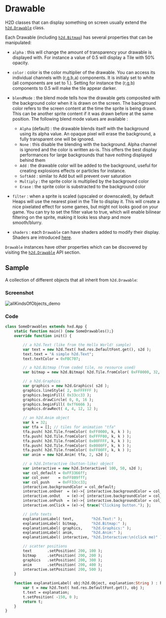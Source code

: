 # Drawable

H2D classes that can display something on screen usually extend the [`h2d.Drawable`](https://github.com/ncannasse/heaps/blob/master/h2d/Drawable.hx) class.

Each Drawable (including [`h2d.Bitmap`](https://github.com/ncannasse/heaps/blob/master/h2d/Bitmap.hx)) has several properties that can be manipulated:

* `alpha` : this will change the amount of transparency your drawable is displayed with. For instance a value of 0.5 will display a Tile with 50% opacity.
* `color` : color is the color multiplier of the drawable. You can access its individual channels with (r,g,b,a) components. It is initialy set to white (all components are set to 1.). Setting for instance the (r,g,b) components to 0.5 will make the tile appear darker.
* `blendMode` : the blend mode tells how the drawable gets composited with the background color when it is drawn on the screen. The background color refers to the screen content at the time the sprite is being drawn. This can be another sprite content if it was drawn before at the same position. The following blend mode values are available :  
	
    * `Alpha` (default) : the drawable blends itself with the background using its alpha value. An opaque pixel will erase the background, a fully transparent one will be ignored.
    * `None` : this disable the blending with the background. Alpha channel is ignored and the color is written as-is. This offers the best display performances for large backgrounds that have nothing displayed behind them
    * `Add` : the drawable color will be added to the background, useful for creating explosions effects or particles for instance.
    * `SoftAdd` : similar to Add but will prevent over saturation
    * `Multiply` : the sprite color is multiplied by the background color
    * `Erase` : the sprite color is substracted to the background color
   
* `filter` : when a sprite is scaled (upscaled or downscaled), by default Heaps will use the nearest pixel in the Tile to display it. This will create a nice pixelated effect for some games, but might not looks good on your game. You can try to set the filter value to true, which will enable bilinear filtering on the sprite, making it looks less sharp and more smooth/blurry.
* `shaders` : each `Drawable` can have shaders added to modify their display. Shaders are introduced [here](https://github.com/HeapsIO/heaps/wiki/H2D-Shaders).

`Drawable` instances have other properties which can be discovered by visiting the [`h2d.Drawable`](https://github.com/ncannasse/heaps/blob/master/h2d/Drawable.hx) API section.

## Sample

A collection of different objects that all inherit from `h2d.Drawable`:

### Screenshot

![allKindsOfObjects_demo](https://user-images.githubusercontent.com/88530062/174468670-4ea6ddd8-39b7-4491-8a70-fbb49f240594.png)

### Code

```haxe
class SomeDrawables extends hxd.App {
    static function main() {new SomeDrawables();}
    override function init() {

        // a h2d.Text (like from the Hello World! sample)
        var text = new h2d.Text( hxd.res.DefaultFont.get(), s2d );
        text.text = "A simple h2d.Text";
        text.textColor = 0xFBC707;

        // a h2d.Bitmap (from coded tile, no resource used)
        var bitmap = new h2d.Bitmap( h2d.Tile.fromColor( 0xFF0000, 32, 32 ), s2d );

        // a h2d.Graphics
        var graphics = new h2d.Graphics( s2d );
        graphics.lineStyle( 2, 0xFFFFFF );
        graphics.beginFill( 0x33cc33 );
        graphics.drawCircle( 0, 0, 16 );
        graphics.beginFill( 0xff6666 );
        graphics.drawRect( 4, 4, 12, 12 );

        // an h2d.Anim object
        var k = 32;
        var tfa = []; // tiles for animation "tfa"
        tfa.push( h2d.Tile.fromColor( 0xFF0000, k, k ) );
        tfa.push( h2d.Tile.fromColor( 0xFFFF00, k, k ) );
        tfa.push( h2d.Tile.fromColor( 0x00FFFF, k, k ) );
        tfa.push( h2d.Tile.fromColor( 0x0000FF, k, k ) );
        tfa.push( h2d.Tile.fromColor( 0xFF00FF, k, k ) );
        var anim = new h2d.Anim( tfa, 2, s2d );

        // a h2d.Interactive (button-like) object
        var interactive = new h2d.Interactive( 100, 50, s2d );
        var col_default = 0xFF3366ff;
        var col_over    = 0xFF809fff;
        var col_push    = 0xFF33cc33;
        interactive.backgroundColor = col_default;
        interactive.onOver  = (e)->{ interactive.backgroundColor = col_over; };
        interactive.onOut   = (e)->{ interactive.backgroundColor = col_default; };
        interactive.onPush  = (e)->{ interactive.backgroundColor = col_push; };
        interactive.onClick = (e)->{ trace("Clicking button."); };

        // info texts
        explanationLabel( text,        "h2d.Text:" );
        explanationLabel( bitmap,      "h2d.Bitmap:" );
        explanationLabel( graphics,    "h2d.Graphics:" );
        explanationLabel( anim,        "h2d.Anim:" );
        explanationLabel( interactive, "h2d.Interactive:\n(click me)" );

        // scatter positions
        text       .setPosition( 200, 100 );
        bitmap     .setPosition( 200, 200 );
        graphics   .setPosition( 200, 300 );
        anim       .setPosition( 200, 400 );
        interactive.setPosition( 200, 500 );
    }
    
    function explanationLabel( obj:h2d.Object, explanation:String ) : h2d.Text {
        var t = new h2d.Text( hxd.res.DefaultFont.get(), obj );
        t.text = explanation;
        t.setPosition( -150, 0 );
        return t;
    }
}
```
